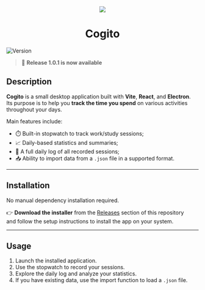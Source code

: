 <div align="center"> <img src="https://github.com/user-attachments/assets/0463e7dd-c742-4ec8-a084-a2ee66d7bb3f"> </div>
<h1 align="center">Cogito</h1>


![Version](https://img.shields.io/badge/version-1.0.0-blue)

> 🎉 **Release 1.0.1 is now available** 

## Description

**Cogito** is a small desktop application built with **Vite**, **React**, and **Electron**.  
Its purpose is to help you **track the time you spend** on various activities throughout your days.

Main features include:

- ⏱️ Built-in stopwatch to track work/study sessions;
- 📈 Daily-based statistics and summaries;
- 📅 A full daily log of all recorded sessions;
- 📥 Ability to import data from a `.json` file in a supported format.

---

## Installation

No manual dependency installation required.

👉 **Download the installer** from the [Releases](https://github.com/nothowstorygoes/cogito/releases) section of this repository  
and follow the setup instructions to install the app on your system.

---

## Usage

1. Launch the installed application.
2. Use the stopwatch to record your sessions.
3. Explore the daily log and analyze your statistics.
4. If you have existing data, use the import function to load a `.json` file.
